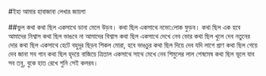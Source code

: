 #ইহা আমার হাবাজাবা লেখার জায়গা

##ভুল কথা
কথা ছিল একসাথে ডানা মেলে উড়ব। 
কথা ছিল একসাথে নভো:লোক ফুড়ব।
কথা ছিল এক হবে আমাদের নিশ্বাস
কথা ছিল ভাঙবে না আমাদের বিশ্বাস
কথা ছিল একসাথে দেখে নেব ভোর
কথা ছিল খুলে দেব নতুনের দোর 
কথা ছিল একসাথে হেটে বহুদূর
ছিড়ব শিকল মোরা, হবে ভাঙচুর
কথা ছিল দিয়ে দেব যদি লাগে প্রাণ
কথা ছিল গেয়ে দেব জানা সব গান 
কথা ছিল হৃদয়ে বাজিয়ে ত্রিতাল
একসাথে সাথে মেখে নেব শিমুলের লাল
শেষমেষ কথা ছিল ভূলে যাব সব
তবু, বুকে হাত রেখে শুনি সেই কলরব।
